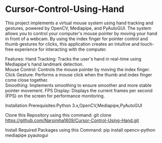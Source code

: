 # Cursor-Control-Using-Hand

This project implements a virtual mouse system using hand tracking and gestures, powered by OpenCV, Mediapipe, and PyAutoGUI. The system allows you to control your computer's mouse pointer by moving your hand in front of a webcam. By using the index finger for pointer control and thumb gestures for clicks, this application creates an intuitive and touch-free experience for interacting with the computer.

Features:
Hand Tracking: Tracks the user's hand in real-time using Mediapipe's hand landmark detection.<br>
Mouse Control: Controls the mouse pointer by moving the index finger.<br>
Click Gesture: Performs a mouse click when the thumb and index finger come close together.<br>
Smoothing: Implements smoothing to ensure smoother and more stable pointer movement.
FPS Display: Displays the current frames per second (FPS) on the screen for performance monitoring.

Installation Prerequisites:Python 3.x,OpenCV,Mediapipe,PyAutoGUI

Clone this Repository using this command: git clone https://github.com/Narsimha1609/Cursor-Control-Using-Hand.git

Install Required Packages using this Command: pip install opencv-python mediapipe pyautogui
